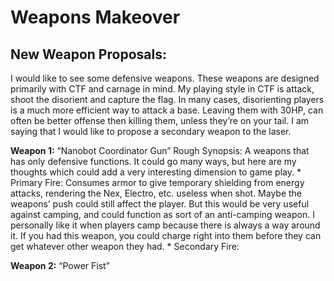 Weapons Makeover
================

New Weapon Proposals:
---------------------

I would like to see some defensive weapons. These weapons are designed primarily with CTF and carnage in mind. My playing style in CTF is attack, shoot the disorient and capture the flag. In many cases, disorienting players is a much more efficient way to attack a base. Leaving them with 30HP, can often be better offense then killing them, unless they’re on your tail. I am saying that I would like to propose a secondary weapon to the laser.

**Weapon 1:** “Nanobot Coordinator Gun”
Rough Synopsis: A weapons that has only defensive functions. It could go many ways, but here are my thoughts which could add a very interesting dimension to game play.
\* Primary Fire: Consumes armor to give temporary shielding from energy attacks, rendering the Nex, Electro, etc. useless when shot. Maybe the weapons’ push could still affect the player. But this would be very useful against camping, and could function as sort of an anti-camping weapon. I personally like it when players camp because there is always a way around it. If you had this weapon, you could charge right into them before they can get whatever other weapon they had.
\* Secondary Fire:

**Weapon 2:** “Power Fist”

